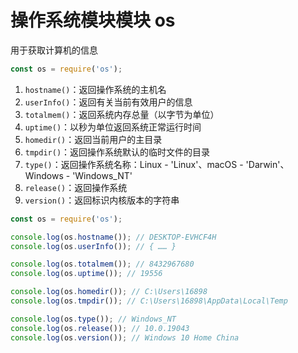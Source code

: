 # 操作系统模块模块 os

用于获取计算机的信息

```js
const os = require('os');
```

1. `hostname()`：返回操作系统的主机名
2. `userInfo()`：返回有关当前有效用户的信息
3. `totalmem()`：返回系统内存总量（以字节为单位）
4. `uptime()`：以秒为单位返回系统正常运行时间
5. `homedir()`：返回当前用户的主目录
6. `tmpdir()`：返回操作系统默认的临时文件的目录
7. `type()`：返回操作系统名称：Linux - 'Linux'、macOS - 'Darwin'、Windows - 'Windows_NT'
8. `release()`：返回操作系统
9. `version()`：返回标识内核版本的字符串

```js
const os = require('os');

console.log(os.hostname()); // DESKTOP-EVHCF4H
console.log(os.userInfo()); // { …… }

console.log(os.totalmem()); // 8432967680
console.log(os.uptime()); // 19556

console.log(os.homedir()); // C:\Users\16898
console.log(os.tmpdir()); // C:\Users\16898\AppData\Local\Temp

console.log(os.type()); // Windows_NT
console.log(os.release()); // 10.0.19043
console.log(os.version()); // Windows 10 Home China
```
